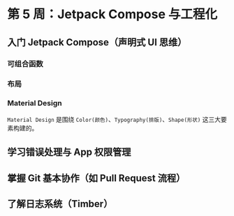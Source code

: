 # 第 5 周：Jetpack Compose 与工程化
## 入门 Jetpack Compose（声明式 UI 思维）
### 可组合函数
### 布局
### Material Design
`Material Design` 是围绕 `Color(颜色)`、`Typography(排版)`、`Shape(形状)` 这三大要素构建的。

## 学习错误处理与 App 权限管理
## 掌握 Git 基本协作（如 Pull Request 流程）
## 了解日志系统（Timber）
